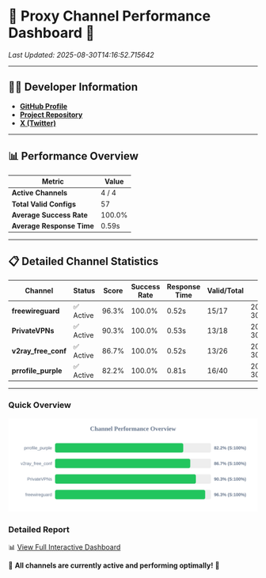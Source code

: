 # 🌟 Proxy Channel Performance Dashboard 🌟

_Last Updated: 2025-08-30T14:16:52.715642_

---

## 👩‍💻 Developer Information

- **[GitHub Profile](https://github.com/4n0nymou3)**  
- **[Project Repository](https://github.com/4n0nymou3/multi-proxy-config-fetcher)**  
- **[X (Twitter)](https://x.com/4n0nymou3)**  

---

## 📊 Performance Overview

| Metric                | Value       |
|-----------------------|-------------|
| **Active Channels**   | 4 / 4       |
| **Total Valid Configs** | 57          |
| **Average Success Rate** | 100.0%      |
| **Average Response Time** | 0.59s       |

---

## 📋 Detailed Channel Statistics

| Channel          | Status     | Score  | Success Rate | Response Time | Valid/Total | Last Success               |
|------------------|------------|--------|--------------|---------------|-------------|----------------------------|
| **freewireguard**  | ✅ Active  | 96.3%  | 100.0% | 0.52s         | 15/17       | 2025-08-30T14:16:52.713940 |
| **PrivateVPNs**  | ✅ Active  | 90.3%  | 100.0% | 0.53s         | 13/18       | 2025-08-30T14:16:52.168024 |
| **v2ray_free_conf**  | ✅ Active  | 86.7%  | 100.0% | 0.52s         | 13/26       | 2025-08-30T14:16:51.601169 |
| **prrofile_purple**  | ✅ Active  | 82.2%  | 100.0% | 0.81s         | 16/40       | 2025-08-30T14:16:51.027710 |

---

### Quick Overview
<div align="center">
  <a href="https://raw.githubusercontent.com/nullluser/NullRepo/refs/heads/main/assets/channel_stats_chart.svg">
    <img src="https://raw.githubusercontent.com/nullluser/NullRepo/refs/heads/main/assets/channel_stats_chart.svg" alt="Source Performance Statistics" width="800">
  </a>
</div>

### Detailed Report
📊 [View Full Interactive Dashboard](https://htmlpreview.github.io/?https://github.com/nullluser/NullRepo/blob/main/assets/performance_report.html)

🎉 **All channels are currently active and performing optimally!** 🎉
